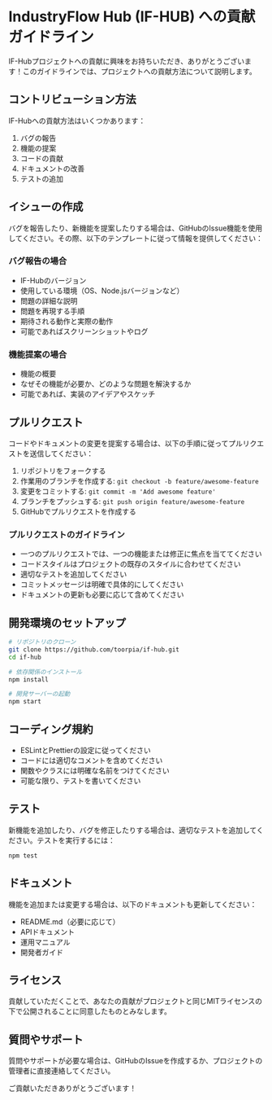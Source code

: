 # IndustryFlow Hub (IF-HUB) への貢献ガイドライン

IF-Hubプロジェクトへの貢献に興味をお持ちいただき、ありがとうございます！このガイドラインでは、プロジェクトへの貢献方法について説明します。

## コントリビューション方法

IF-Hubへの貢献方法はいくつかあります：

1. バグの報告
2. 機能の提案
3. コードの貢献
4. ドキュメントの改善
5. テストの追加

## イシューの作成

バグを報告したり、新機能を提案したりする場合は、GitHubのIssue機能を使用してください。その際、以下のテンプレートに従って情報を提供してください：

### バグ報告の場合

- IF-Hubのバージョン
- 使用している環境（OS、Node.jsバージョンなど）
- 問題の詳細な説明
- 問題を再現する手順
- 期待される動作と実際の動作
- 可能であればスクリーンショットやログ

### 機能提案の場合

- 機能の概要
- なぜその機能が必要か、どのような問題を解決するか
- 可能であれば、実装のアイデアやスケッチ

## プルリクエスト

コードやドキュメントの変更を提案する場合は、以下の手順に従ってプルリクエストを送信してください：

1. リポジトリをフォークする
2. 作業用のブランチを作成する: `git checkout -b feature/awesome-feature`
3. 変更をコミットする: `git commit -m 'Add awesome feature'`
4. ブランチをプッシュする: `git push origin feature/awesome-feature`
5. GitHubでプルリクエストを作成する

### プルリクエストのガイドライン

- 一つのプルリクエストでは、一つの機能または修正に焦点を当ててください
- コードスタイルはプロジェクトの既存のスタイルに合わせてください
- 適切なテストを追加してください
- コミットメッセージは明確で具体的にしてください
- ドキュメントの更新も必要に応じて含めてください

## 開発環境のセットアップ

```bash
# リポジトリのクローン
git clone https://github.com/toorpia/if-hub.git
cd if-hub

# 依存関係のインストール
npm install

# 開発サーバーの起動
npm start
```

## コーディング規約

- ESLintとPrettierの設定に従ってください
- コードには適切なコメントを含めてください
- 関数やクラスには明確な名前をつけてください
- 可能な限り、テストを書いてください

## テスト

新機能を追加したり、バグを修正したりする場合は、適切なテストを追加してください。テストを実行するには：

```bash
npm test
```

## ドキュメント

機能を追加または変更する場合は、以下のドキュメントも更新してください：

- README.md（必要に応じて）
- APIドキュメント
- 運用マニュアル
- 開発者ガイド

## ライセンス

貢献していただくことで、あなたの貢献がプロジェクトと同じMITライセンスの下で公開されることに同意したものとみなします。

## 質問やサポート

質問やサポートが必要な場合は、GitHubのIssueを作成するか、プロジェクトの管理者に直接連絡してください。

ご貢献いただきありがとうございます！
